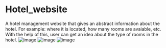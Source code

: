 # Hotel_website
A hotel management website that gives an abstract information about the hotel. For example: where it is located, how many rooms are avaiable, etc. With the help of this, user can get an idea about the type of rooms in the hotel. 
![image](https://github.com/soumyadipbanerjee/Hotel_management_system/assets/108852802/84d60164-f416-4e9b-8095-ec587d49a5e8)
![image](https://github.com/soumyadipbanerjee/Hotel_management_system/assets/108852802/24fc62a0-7f26-4336-a151-5c028b0835a6)
![image](https://github.com/soumyadipbanerjee/Hotel_management_system/assets/108852802/9217b411-1b2a-45eb-a73c-dc05c9beb16a)

